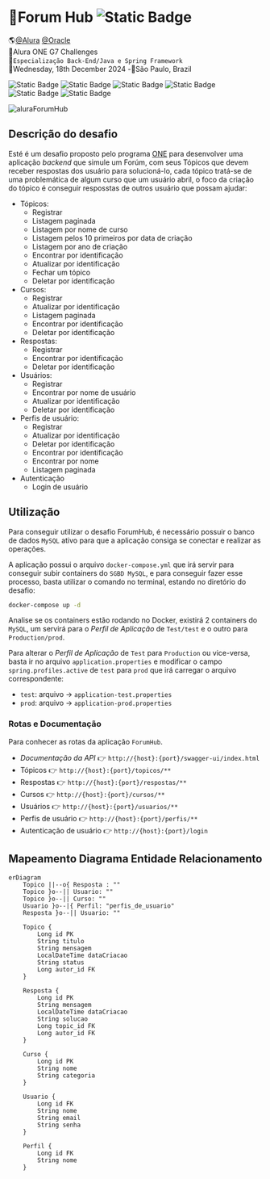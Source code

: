 # 📖Forum Hub ![Static Badge](https://img.shields.io/badge/CONCLU%C3%8DDO-%236DB33F?style=flat-square&color=%236DB33F)
🌎[@Alura](https://www.alura.com.br/) [@Oracle](https://www.oracle.com/br/)<br>
🤙Alura ONE G7 Challenges<br>
🚩`Especialização Back-End/Java e Spring Framework`<br>
📅Wednesday, 18th December 2024 -📍São Paulo, Brazil<br>

![Static Badge](https://img.shields.io/badge/Spring-6DB33F?style=for-the-badge&logo=Spring&label=3.4.1&labelColor=000000)
![Static Badge](https://img.shields.io/badge/MySQL-4479A1?style=for-the-badge&logo=mysql&label=8.1.0&labelColor=1d1d1d)
![Static Badge](https://img.shields.io/badge/Flyway-CC0200?style=for-the-badge&logo=flyway&label=10.20.1&labelColor=1d1d1d)
![Static Badge](https://img.shields.io/badge/Spring%20Security-6DB33F?style=for-the-badge&logo=springsecurity&label=3.4.1&labelColor=000000)
![Static Badge](https://img.shields.io/badge/Auth0-EB5424?style=for-the-badge&logo=auth0&label=4.2.1&labelColor=1d1d1d)
![Static Badge](https://img.shields.io/badge/OpenAPI%20Initiative-6BA539?style=for-the-badge&logo=openapiinitiative&label=2.8.1&labelColor=1d1d1d)

![aluraForumHub](https://github.com/user-attachments/assets/53f16d70-1e87-4996-b8f9-14097d363a60)

## Descrição do desafio
Esté é um desafio proposto pelo programa [ONE](https://www.oracle.com/br/education/oracle-next-education/) para desenvolver uma aplicação _backend_ que simule um Forúm, com seus Tópicos que devem receber respostas dos usuário para solucioná-lo, cada tópico tratá-se de uma problemática de algum curso que um usuário abril, o foco da criação do tópico é conseguir resposstas de outros usuário que possam ajudar:

- Tópicos:
  - Registrar
  - Listagem paginada 
  - Listagem por nome de curso
  - Listagem pelos 10 primeiros por data de criação
  - Listagem por ano de criação
  - Encontrar por identificação
  - Atualizar por identificação
  - Fechar um tópico
  - Deletar por identificação
- Cursos:
  - Registrar 
  - Atualizar por identificação
  - Listagem paginada
  - Encontrar por identificação
  - Deletar por identificação
- Respostas:
  - Registrar
  - Encontrar por identificação
  - Deletar por identificação
- Usuários:
  - Registrar
  - Encontrar por nome de usuário
  - Atualizar por identificação
  - Deletar por identificação
- Perfis de usuário:
  - Registrar
  - Atualizar por identificação
  - Deletar por identificação
  - Encontrar por identificação
  - Encontrar por nome
  - Listagem paginada
- Autenticação
  - Login de usuário

## Utilização
Para conseguir utilizar o desafio ForumHub, é necessário possuir o banco de dados `MySQL` ativo para que a aplicação consiga se conectar e realizar as operações.

A aplicação possui o arquivo `docker-compose.yml` que irá servir para conseguir subir containers do `SGBD MySQL`, e para conseguir fazer esse processo, basta utilizar o comando no terminal, estando no diretório do desafio:
```bash
docker-compose up -d
```

Analise se os containers estão rodando no Docker, existirá 2 containers do `MySQL`, um servirá para o _Perfil de Aplicação_ de `Test/test` e o outro para `Production/prod`.

Para alterar o _Perfil de Aplicação_ de `Test` para `Production` ou vice-versa, basta ir no arquivo `application.properties` e modificar o campo `spring.profiles.active` de `test` para `prod` que irá carregar o arquivo correspondente:

- `test`: arquivo -> `application-test.properties`
- `prod`: arquivo -> `application-prod.properties`

### Rotas e Documentação
Para conhecer as rotas da aplicação `ForumHub`.

- _Documentação da API_ 👉 `http://{host}:{port}/swagger-ui/index.html`
- Tópicos 👉 `http://{host}:{port}/topicos/**`
- Respostas 👉 `http://{host}:{port}/respostas/**`
- Cursos 👉 `http://{host}:{port}/cursos/**`
- Usuários 👉 `http://{host}:{port}/usuarios/**`
- Perfis de usuário 👉 `http://{host}:{port}/perfis/**`
- Autenticação de usuário 👉 `http://{host}:{port}/login`

## Mapeamento Diagrama Entidade Relacionamento
```mermaid
erDiagram
    Topico ||--o{ Resposta : ""
    Topico }o--|| Usuario: ""
    Topico }o--|| Curso: ""
    Usuario }o--|{ Perfil: "perfis_de_usuario"
    Resposta }o--|| Usuario: ""
    
    Topico {
        Long id PK
        String titulo
        String mensagem
        LocalDateTime dataCriacao
        String status
        Long autor_id FK
    }
    
    Resposta {
        Long id PK
        String mensagem
        LocalDateTime dataCriacao
        String solucao
        Long topic_id FK
        Long autor_id FK
    }
    
    Curso {
        Long id PK
        String nome
        String categoria
    }
    
    Usuario {
        Long id FK
        String nome
        String email
        String senha
    }
    
    Perfil {
        Long id FK
        String nome
    }
```
